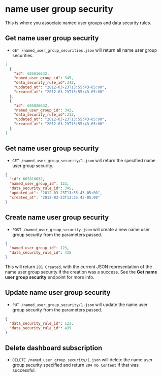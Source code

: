 name user group security
========================
This is where you associate named user groups and data security rules.

Get name user group security
---------------------------

* `GET /named_user_group_securities.json` will return all name user group securities.

```json
[
  {
    "id": 605816632,
    "named_user_group_id": 345,
	"data_security_rule_id":343,
    "updated_at": "2012-03-23T13:55:43-05:00",
	"created_at": "2012-03-23T13:55:43-05:00"
  },
  {
   	"id": 605826632,
    "named_user_group_id": 342,
	"data_security_rule_id":213,
    "updated_at": "2012-03-23T13:55:43-05:00",
	"created_at": "2012-03-23T13:55:43-05:00"
  }
]
```


Get name user group security
---------------------------

* `GET /named_user_group_security/1.json` will return the specified name user group security.

```json
{
  "id": 605816632,
  "named_user_group_id": 123,
  "data_security_rule_id": 345,
  "updated_at": "2012-03-23T13:55:43-05:00",
  "created_at": "2012-03-23T13:55:43-05:00"
}
```

Create name user group security
-----------------------------

* `POST /named_user_group_security.json` will create a new name user group security from the parameters passed.

```json
{
  "named_user_group_id": 123,
  "data_security_rule_id": 435
}
```

This will return `201 Created`, with the current JSON representation of the name user group security if the creation was a success. See the **Get name user group security** endpoint for more info. 


Update name user group security
-----------------------------

* `PUT /named_user_group_security/1.json` will update the name user group security from the parameters passed.

```json
{
  "data_security_rule_id": 123,
  "data_security_rule_id": 435
}
```


Delete dashboard subscription
-----------------------------

* `DELETE /named_user_group_security/1.json` will delete the name user group security specified and return `204 No Content` if that was successful.